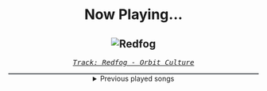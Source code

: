 <div align="center"> 
<h1>Now Playing...</h1>

![Redfog](https://i.scdn.co/image/ab67616d00001e028f587f88a75a7b4a492066f8)
--
_<samp><a href="https://open.spotify.com/track/24iBRrfYfUjhq8dhBLTQwm">Track: Redfog - Orbit Culture</a></samp>_

<div style="border: 1px #4B5054 solid"></div>
<details>
  <summary>
    Previous played songs
  </summary>
  <table>
    <thead>
      <tr>
        <th>
          Artist
        </th>
        <th>
          Song
        </th>
        <th>
          Link
        </th>
      </tr>
    </thead>
    <tbody>
      <tr><td>Orbit Culture</td><td>Redfog</td><td><a href="https://open.spotify.com/track/24iBRrfYfUjhq8dhBLTQwm">https://open.spotify.com/track/24iBRrfYfUjhq8dhBLTQwm</a></td></tr><tr><td>Orbit Culture</td><td>Strangler</td><td><a href="https://open.spotify.com/track/0345Z4kkjvOGZRvZMo5Vqd">https://open.spotify.com/track/0345Z4kkjvOGZRvZMo5Vqd</a></td></tr><tr><td>Rain Paris</td><td>Baby Boy</td><td><a href="https://open.spotify.com/track/7Defx7TAl7RRYZeS9FXkPX">https://open.spotify.com/track/7Defx7TAl7RRYZeS9FXkPX</a></td></tr><tr><td>Peyton Parrish</td><td>Bet On It</td><td><a href="https://open.spotify.com/track/3uAXB98Ow7vKBXuq9VSEtP">https://open.spotify.com/track/3uAXB98Ow7vKBXuq9VSEtP</a></td></tr><tr><td>Peyton Parrish</td><td>Bet On It</td><td><a href="https://open.spotify.com/track/3uAXB98Ow7vKBXuq9VSEtP">https://open.spotify.com/track/3uAXB98Ow7vKBXuq9VSEtP</a></td></tr><tr><td>Peyton Parrish</td><td>Bet On It</td><td><a href="https://open.spotify.com/track/3uAXB98Ow7vKBXuq9VSEtP">https://open.spotify.com/track/3uAXB98Ow7vKBXuq9VSEtP</a></td></tr><tr><td>Bury Tomorrow</td><td>Earthbound</td><td><a href="https://open.spotify.com/track/1DKbMKbzeZ57yo6yI4MeXe">https://open.spotify.com/track/1DKbMKbzeZ57yo6yI4MeXe</a></td></tr><tr><td>Motionless In White</td><td>Sign Of Life</td><td><a href="https://open.spotify.com/track/73QoCfWJJWbRYmm5nCH5Y2">https://open.spotify.com/track/73QoCfWJJWbRYmm5nCH5Y2</a></td></tr><tr><td>Architects</td><td>Animals</td><td><a href="https://open.spotify.com/track/5ofoB8PFmocBXFBEWVb6Vz">https://open.spotify.com/track/5ofoB8PFmocBXFBEWVb6Vz</a></td></tr><tr><td>Rain Paris</td><td>Middle Of The Night</td><td><a href="https://open.spotify.com/track/10wtrVUqlEqqfpHHUy1AV3">https://open.spotify.com/track/10wtrVUqlEqqfpHHUy1AV3</a></td></tr><tr><td>Icon For Hire</td><td>Venom</td><td><a href="https://open.spotify.com/track/4TM8RzdmNGhGOTtSeUlEnF">https://open.spotify.com/track/4TM8RzdmNGhGOTtSeUlEnF</a></td></tr><tr><td>CORPSE</td><td>CODE MISTAKE</td><td><a href="https://open.spotify.com/track/39iRz0h1eZOyXzch8tKQit">https://open.spotify.com/track/39iRz0h1eZOyXzch8tKQit</a></td></tr><tr><td>Of Mice & Men</td><td>Mosaic - Becko Remix</td><td><a href="https://open.spotify.com/track/3VgUYuC0LO1CzluV3vsqzj">https://open.spotify.com/track/3VgUYuC0LO1CzluV3vsqzj</a></td></tr><tr><td>Bury Tomorrow</td><td>Choke</td><td><a href="https://open.spotify.com/track/2KGCOtaTbNIbwrxS0a2UMv">https://open.spotify.com/track/2KGCOtaTbNIbwrxS0a2UMv</a></td></tr><tr><td>Motionless In White</td><td>Cyberhex</td><td><a href="https://open.spotify.com/track/2vNUATEUKbavRo2gMjHs2S">https://open.spotify.com/track/2vNUATEUKbavRo2gMjHs2S</a></td></tr><tr><td>From Ashes to New</td><td>Hope You’re Happy</td><td><a href="https://open.spotify.com/track/3chCrfYwTItFmeIQsq2VyR">https://open.spotify.com/track/3chCrfYwTItFmeIQsq2VyR</a></td></tr><tr><td>Architects</td><td>Meteor</td><td><a href="https://open.spotify.com/track/0d2mj7p92bZEckjowsc1a4">https://open.spotify.com/track/0d2mj7p92bZEckjowsc1a4</a></td></tr><tr><td>Icon For Hire</td><td>Off With Her Head</td><td><a href="https://open.spotify.com/track/4nPI6aIrHaMNZbF2q8NfpX">https://open.spotify.com/track/4nPI6aIrHaMNZbF2q8NfpX</a></td></tr><tr><td>CORPSE</td><td>MISA MISA!</td><td><a href="https://open.spotify.com/track/2biZJ6YK8Pz1bUby8VDV3Q">https://open.spotify.com/track/2biZJ6YK8Pz1bUby8VDV3Q</a></td></tr><tr><td>Of Mice & Men</td><td>Feels Like Forever</td><td><a href="https://open.spotify.com/track/3iPMVDlzpkXuYkvsa1PRQj">https://open.spotify.com/track/3iPMVDlzpkXuYkvsa1PRQj</a></td></tr>
    </tbody>
  </table>
</details>

</div>
